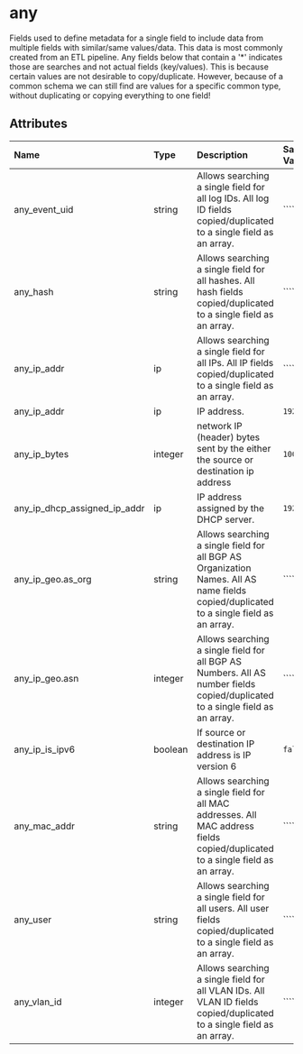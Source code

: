 # any

Fields used to define metadata for a single field to include data from multiple fields with similar/same values/data.  This data is most commonly created from an ETL pipeline. Any fields below that contain a '*' indicates those are searches and not actual fields (key/values). This is because certain values are not desirable to copy/duplicate. However, because of a common schema we can still find are values for a specific common type, without duplicating or copying everything to one field!

## Attributes

| Name | Type | Description | Sample Value |
|:---|:---|:---|:---|
 | any_event_uid | string | Allows searching a single field for all log IDs. All log ID fields copied/duplicated to a single field as an array. | ```````` |
 | any_hash | string | Allows searching a single field for all hashes. All hash fields copied/duplicated to a single field as an array. | ```````` |
 | any_ip_addr | ip | Allows searching a single field for all IPs. All IP fields copied/duplicated to a single field as an array. | ```````` |
 | any_ip_addr | ip | IP address. | ```192.168.1.2``` |
 | any_ip_bytes | integer | network IP (header) bytes sent by the either the source or destination ip address | ```100``` |
 | any_ip_dhcp_assigned_ip_addr | ip | IP address assigned by the DHCP server. | ```192.168.1.2``` |
 | any_ip_geo.as_org | string | Allows searching a single field for all BGP AS Organization Names. All AS name fields copied/duplicated to a single field as an array. | ```````` |
 | any_ip_geo.asn | integer | Allows searching a single field for all BGP AS Numbers. All AS number fields copied/duplicated to a single field as an array. | ```````` |
 | any_ip_is_ipv6 | boolean | If source or destination IP address is IP version 6 | ```false``` |
 | any_mac_addr | string | Allows searching a single field for all MAC addresses. All MAC address fields copied/duplicated to a single field as an array. | ```````` |
 | any_user | string | Allows searching a single field for all users. All user fields copied/duplicated to a single field as an array. | ```````` |
 | any_vlan_id | integer | Allows searching a single field for all VLAN IDs. All VLAN ID fields copied/duplicated to a single field as an array. | `````` |
